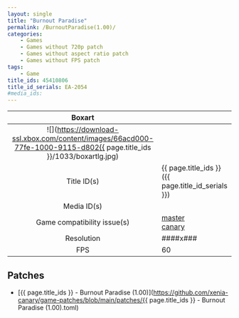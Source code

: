 ```yaml
---
layout: single
title: "Burnout Paradise"
permalink: /BurnoutParadise(1.00)/
categories:
    - Games
    - Games without 720p patch
    - Games without aspect ratio patch
    - Games without FPS patch
tags:
    - Game
title_ids: 45410806
title_id_serials: EA-2054
#media_ids:
---
```


| Boxart                      |                                                                                        |
| :----:                      | :-                                                                                     |
| ![](https://download-ssl.xbox.com/content/images/66acd000-77fe-1000-9115-d802{{ page.title_ids }}/1033/boxartlg.jpg) |
| Title ID(s)                 | {{ page.title_ids }} ({{ page.title_id_serials }})                                     |
| Media ID(s)                 |                                                                    |
| Game compatibility issue(s) | [master](https://github.com/xenia-project/game-compatibility/issues/)<br>[canary](https://github.com/xenia-canary/game-compatibility/issues/) |
| Resolution                  | ####x###                                                                               |
| FPS                         | 60                                                                                     |

## Patches
* [{{ page.title_ids }} - Burnout Paradise (1.00)](https://github.com/xenia-canary/game-patches/blob/main/patches/{{ page.title_ids }} - Burnout Paradise (1.00).toml)

<!--This page was generated by a script. You can remove this comment once the page is verified to be free of mistakes.-->
